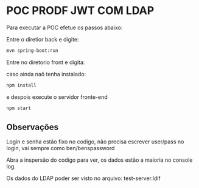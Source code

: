 # POC PRODF JWT COM LDAP

Para executar a POC efetue os passos abaixo:

Entre o diretior back e digite:

```bash
mvn spring-boot:run
```

Entre no diretorio front e digita:

caso ainda naõ tenha instalado:

```bash
npm install
```

e despois execute o servidor fronte-end

```bash
npm start
```
## Observações
Login e senha estão fixo no codigo, não precisa escrever user/pass no login, vai sempre como ben/benspassword

Abra a inspersão do codigo para ver, os dados estão a maioria no console log.

Os dados do LDAP poder ser visto no arquivo: test-server.ldif
